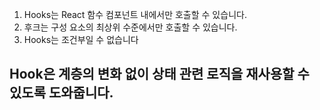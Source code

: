 1. Hooks는 React 함수 컴포넌트 내에서만 호출할 수 있습니다.
2. 후크는 구성 요소의 최상위 수준에서만 호출할 수 있습니다.
3. Hooks는 조건부일 수 없습니다


## **Hook은 계층의 변화 없이 상태 관련 로직을 재사용할 수 있도록 도와줍니다.**
